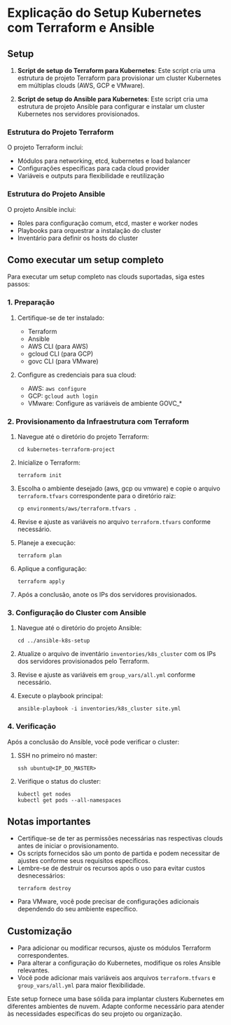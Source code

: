 # Explicação do Setup Kubernetes com Terraform e Ansible

## Setup 


1. **Script de setup do Terraform para Kubernetes**: Este script cria uma estrutura de projeto Terraform para provisionar um cluster Kubernetes em múltiplas clouds (AWS, GCP e VMware).

2. **Script de setup do Ansible para Kubernetes**: Este script cria uma estrutura de projeto Ansible para configurar e instalar um cluster Kubernetes nos servidores provisionados.

### Estrutura do Projeto Terraform

O projeto Terraform inclui:

- Módulos para networking, etcd, kubernetes e load balancer
- Configurações específicas para cada cloud provider
- Variáveis e outputs para flexibilidade e reutilização

### Estrutura do Projeto Ansible

O projeto Ansible inclui:

- Roles para configuração comum, etcd, master e worker nodes
- Playbooks para orquestrar a instalação do cluster
- Inventário para definir os hosts do cluster

## Como executar um setup completo

Para executar um setup completo nas clouds suportadas, siga estes passos:

### 1. Preparação

1. Certifique-se de ter instalado:
   - Terraform
   - Ansible
   - AWS CLI (para AWS)
   - gcloud CLI (para GCP)
   - govc CLI (para VMware)

2. Configure as credenciais para sua cloud:
   - AWS: `aws configure`
   - GCP: `gcloud auth login`
   - VMware: Configure as variáveis de ambiente GOVC_*

### 2. Provisionamento da Infraestrutura com Terraform

1. Navegue até o diretório do projeto Terraform:
   ```
   cd kubernetes-terraform-project
   ```

2. Inicialize o Terraform:
   ```
   terraform init
   ```

3. Escolha o ambiente desejado (aws, gcp ou vmware) e copie o arquivo `terraform.tfvars` correspondente para o diretório raiz:
   ```
   cp environments/aws/terraform.tfvars .
   ```

4. Revise e ajuste as variáveis no arquivo `terraform.tfvars` conforme necessário.

5. Planeje a execução:
   ```
   terraform plan
   ```

6. Aplique a configuração:
   ```
   terraform apply
   ```

7. Após a conclusão, anote os IPs dos servidores provisionados.

### 3. Configuração do Cluster com Ansible

1. Navegue até o diretório do projeto Ansible:
   ```
   cd ../ansible-k8s-setup
   ```

2. Atualize o arquivo de inventário `inventories/k8s_cluster` com os IPs dos servidores provisionados pelo Terraform.

3. Revise e ajuste as variáveis em `group_vars/all.yml` conforme necessário.

4. Execute o playbook principal:
   ```
   ansible-playbook -i inventories/k8s_cluster site.yml
   ```

### 4. Verificação

Após a conclusão do Ansible, você pode verificar o cluster:

1. SSH no primeiro nó master:
   ```
   ssh ubuntu@<IP_DO_MASTER>
   ```

2. Verifique o status do cluster:
   ```
   kubectl get nodes
   kubectl get pods --all-namespaces
   ```

## Notas importantes

- Certifique-se de ter as permissões necessárias nas respectivas clouds antes de iniciar o provisionamento.
- Os scripts fornecidos são um ponto de partida e podem necessitar de ajustes conforme seus requisitos específicos.
- Lembre-se de destruir os recursos após o uso para evitar custos desnecessários:
  ```
  terraform destroy
  ```
- Para VMware, você pode precisar de configurações adicionais dependendo do seu ambiente específico.

## Customização

- Para adicionar ou modificar recursos, ajuste os módulos Terraform correspondentes.
- Para alterar a configuração do Kubernetes, modifique os roles Ansible relevantes.
- Você pode adicionar mais variáveis aos arquivos `terraform.tfvars` e `group_vars/all.yml` para maior flexibilidade.

Este setup fornece uma base sólida para implantar clusters Kubernetes em diferentes ambientes de nuvem. Adapte conforme necessário para atender às necessidades específicas do seu projeto ou organização.
